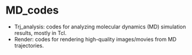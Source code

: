 # MD_codes

* Trj_analysis: codes for analyzing molecular dynamics (MD) simulation results, mostly in Tcl.
* Render: codes for rendering high-quality images/movies from MD trajectories.  
